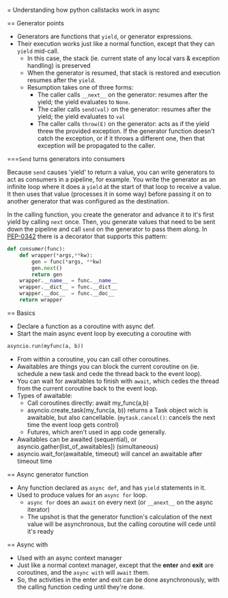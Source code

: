 = Understanding how python callstacks work in async

== Generator points

* Generators are functions that `yield`, or generator expressions.
* Their execution works just like a normal function, except that they can `yield` mid-call.
	* In this case, the stack (ie. current state of any local vars & exception handling) is preserved
	* When the generator is resumed, that stack is restored and execution resumes after the `yield`.
	* Resumption takes one of three forms:
		* The caller calls `__next__` on the generator: resumes after the yield; the yield evaluates to `None`.
		* The caller calls `send(val)` on the generator: resumes after the yield; the yield evaluates to `val`
		* The caller calls `throw(E)` on the generator: acts as if the yield threw the provided exception. If the generator function doesn't catch the exception, or if it throws a different one, then that exception will be propagated to the caller.

===`Send` turns generators into consumers

Because `send` causes 'yield' to return a value, you can write generators to act as consumers in a pipeline, for example. You write the generator as an infinite loop where it does a `yield` at the start of that loop to receive a value. It then uses that value (processes it in some way) before passing it on to another generator that was configured as the destination.

In the calling function, you create the generator and advance it to it's first yield by calling `next` once. Then, you generate values that need to be sent down the pipeline and call `send` on the generator to pass them along. In [PEP-0342](https://peps.python.org/pep-0342/) there is a decorator that supports this pattern:

```python
def consumer(func):
    def wrapper(*args,**kw):
        gen = func(*args, **kw)
        gen.next()
        return gen
    wrapper.__name__ = func.__name__
    wrapper.__dict__ = func.__dict__
    wrapper.__doc__  = func.__doc__
    return wrapper
```

== Basics

* Declare a function as a coroutine with async def.
* Start the main async event loop by executing a coroutine with 

```python
asyncio.run(myfunc(a, b))
```

* From within a coroutine, you can call other coroutines.
* Awaitables are things you can block the current coroutine on (ie. schedule a new task and cede the thread back to the event loop). 
* You can wait for awaitables to finish with `await`, which cedes the thread from the current coroutine back to the event loop. 
* Types of awaitable:
  * Call coroutines directly: await my_func(a,b)
  * asyncio.create_task(my_func(a, b)) returns a Task object wich is awaitable, but also cancellable. (`mytask.cancel()`: cancels the next time the event loop gets control)
  * Futures, which aren't used in app code generally.
* Awaitables can be awaited (sequential), or asyncio.gather(list_of_awaitables]) (simultaneous)
* asyncio.wait_for(awaitable, timeout) will cancel an awaitable after timeout time

== Async generator function

* Any function declared as `async def`, and has `yield` statements in it.
* Used to produce values for an `async for` loop.
	* `async for` does an `await` on every next (or `__anext__` on the async iterator)
	* The upshot is that the generator function's calculation of the next value will be asynchronous, but the calling coroutine will cede until it's ready

== Async with

* Used with an async context manager
* Just like a normal context manager, except that the __enter__ and __exit__ are coroutines, and the `async with` will `await` them.
* So, the activities in the enter and exit can be done asynchronously, with the calling function ceding until they're done. 
